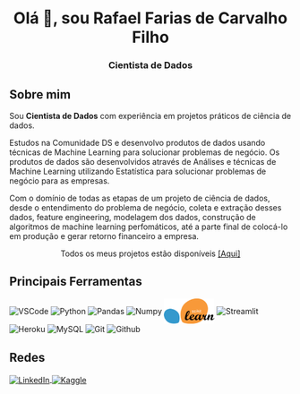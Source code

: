 <h1 align="center">Olá 👋, sou Rafael Farias de Carvalho Filho</h1>
<h3 align="center">Cientista de Dados</h3>

## Sobre mim
Sou **Cientista de Dados** com experiência em projetos práticos de ciência de dados.

Estudos na Comunidade DS e desenvolvo produtos de dados usando técnicas de Machine Learning para solucionar problemas de negócio.
Os produtos de dados são desenvolvidos através de Análises e técnicas de Machine Learning utilizando Estatística para solucionar problemas de negócio para as empresas.

Com o domínio de todas as etapas de um projeto de ciência de dados, desde o entendimento do problema de negócio, coleta e extração desses dados, feature engineering, modelagem dos dados, construção de algoritmos de machine learning perfomáticos, até a parte final de colocá-lo em produção e gerar retorno financeiro a empresa.

<div align="center">Todos os meus projetos estão disponíveis <a href="https://rafafaelfilho.github.io/portfolio_projetos/">[Aqui]</a></div>

## Principais Ferramentas
<div style="display: inline_block">
  <img align="center" alt="VSCode" height="50" width="50" src="https://cdn.jsdelivr.net/gh/devicons/devicon/icons/vscode/vscode-original.svg" />
  <img align="center" alt="Python" height="60" width="60" src="https://cdn.jsdelivr.net/gh/devicons/devicon/icons/python/python-original.svg" />
  <img align="center" alt="Pandas" height="60" width="60" src="https://cdn.jsdelivr.net/gh/devicons/devicon/icons/pandas/pandas-original.svg" />
  <img align="center" alt="Numpy" height="55" width="55" src="https://cdn.jsdelivr.net/gh/devicons/devicon/icons/numpy/numpy-original.svg" />
  <img align="center" alt="Sklearn" height="45" width="90" src=https://github.com/scikit-learn/scikit-learn/blob/main/doc/logos/1280px-scikit-learn-logo.png />
  <img align="center" alt="Streamlit" height="40" width="60" src=https://streamlit.io/images/brand/streamlit-mark-color.png />
  <img align="center" alt="Heroku" height="55" width="55" src="https://cdn.jsdelivr.net/gh/devicons/devicon/icons/heroku/heroku-original.svg" />
  <img align="center" alt="MySQL" height="80" width="80" src="https://cdn.jsdelivr.net/gh/devicons/devicon/icons/mysql/mysql-original-wordmark.svg" />
  <img align="center" alt="Git" height="55" width="55" src="https://cdn.jsdelivr.net/gh/devicons/devicon/icons/git/git-original.svg" />
  <img align="center" alt="Github" height="55" width="55" src="https://cdn.jsdelivr.net/gh/devicons/devicon/icons/github/github-original.svg" />
</div>

## Redes
<div style="display: inline_block">
  <a href="https://www.linkedin.com/in/rafael-filho/" target="blank"><img align="center" alt="LinkedIn" height="50" width="50" src="https://cdn.jsdelivr.net/gh/devicons/devicon/icons/linkedin/linkedin-original.svg" />
  <a href="https://www.kaggle.com/rafafaelfilho" target="blank"><img align="center" alt="Kaggle" height="50" width="50" src="https://cdn.jsdelivr.net/gh/devicons/devicon/icons/kaggle/kaggle-original.svg" />
</div>
    

